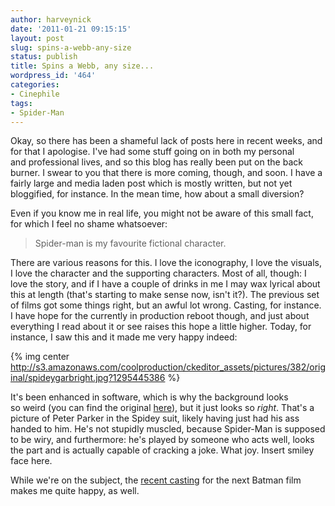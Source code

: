 ```yaml
---
author: harveynick
date: '2011-01-21 09:15:15'
layout: post
slug: spins-a-webb-any-size
status: publish
title: Spins a Webb, any size...
wordpress_id: '464'
categories:
- Cinephile
tags:
- Spider-Man
---
```


Okay, so there has been a shameful lack of posts here in recent weeks, and for that I apologise. I've had some stuff going on in both my personal and professional lives, and so this blog has really been put on the back burner. I swear to you that there is more coming, though, and soon. I have a fairly large and media laden post which is mostly written, but not yet bloggified, for instance. In the mean time, how about a small diversion?  

Even if you know me in real life, you might not be aware of this small fact, for which I feel no shame whatsoever: 

> Spider-man is my favourite fictional character.

<!-- more -->

There are various reasons for this. I love the iconography, I love the visuals, I love the character and the supporting characters. Most of all, though: I love the story, and if I have a couple of drinks in me I may wax lyrical about this at length (that's starting to make sense now, isn't it?). The previous set of films got some things right, but an awful lot wrong. Casting, for instance. I have hope for the currently in production reboot though, and just about everything I read about it or see raises this hope a little higher. Today, for instance, I saw this and it made me very happy indeed:  
 
{% img center http://s3.amazonaws.com/coolproduction/ckeditor_assets/pictures/382/original/spideygarbright.jpg?1295445386 %}

It's been enhanced in software, which is why the background looks so weird (you can find the original [here](http://www.aintitcool.com/node/48136)), but it just looks so _right_. That's a picture of Peter Parker in the Spidey suit, likely having just had his ass handed to him. He's not stupidly muscled, because Spider-Man is supposed to be wiry, and furthermore: he's played by someone who acts well, looks the part and is actually capable of cracking a joke. What joy. Insert smiley face here.  

While we're on the subject, the [recent casting](http://www.aintitcool.com/node/48139) for the next Batman film makes me quite happy, as well.
